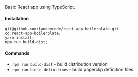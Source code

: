 Basic React app using TypeScript.

#### Installation

```
git@github.com:tandemcode/react-app-boilerplate.git
cd react-app-boilerplate;
yarn install;
npm run build-dist;
```

#### Commands

- `npm run build-dist` - build distribution version
- `npm run build-definitions` - build paperclip definition files

